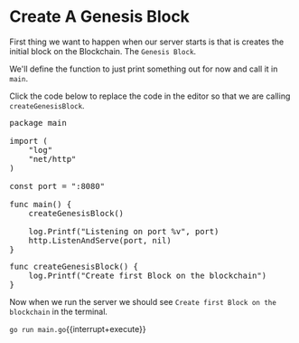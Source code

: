 # Create A Genesis Block

First thing we want to happen when our server starts is that is creates the initial block on the Blockchain. The `Genesis Block`.

We'll define the function to just print something out for now and call it in `main`.

Click the code below to replace the code in the editor so that we are calling `createGenesisBlock`.

<pre class="file" data-filename="main.go" data-target="replace">
package main

import (
	"log"
	"net/http"
)

const port = ":8080"

func main() {
	createGenesisBlock()

	log.Printf("Listening on port %v", port)
	http.ListenAndServe(port, nil)
}
</pre>


<pre class="file" data-filename="main.go" data-target="append">
func createGenesisBlock() {
	log.Printf("Create first Block on the blockchain")
}
</pre>

Now when we run the server we should see `Create first Block on the blockchain` in the terminal.

`go run main.go`{{interrupt+execute}}